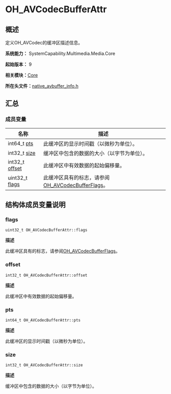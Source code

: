 # OH_AVCodecBufferAttr


## 概述

定义OH_AVCodec的缓冲区描述信息。

**系统能力：** SystemCapability.Multimedia.Media.Core

**起始版本：** 9

**相关模块：**[Core](_core.md)

**所在头文件：**[native_avbuffer_info.h](native__avbuffer__info_8h.md)


## 汇总


### 成员变量

| 名称 | 描述 | 
| -------- | -------- |
| int64_t [pts](#pts) | 此缓冲区的显示时间戳（以微秒为单位）。 | 
| int32_t [size](#size) | 缓冲区中包含的数据的大小（以字节为单位）。 | 
| int32_t [offset](#offset) | 此缓冲区中有效数据的起始偏移量。 | 
| uint32_t [flags](#flags) | 此缓冲区具有的标志，请参阅[OH_AVCodecBufferFlags](_core.md#oh_avcodecbufferflags)。 | 


## 结构体成员变量说明


### flags

```
uint32_t OH_AVCodecBufferAttr::flags
```

**描述**

此缓冲区具有的标志，请参阅[OH_AVCodecBufferFlags](_core.md#oh_avcodecbufferflags)。


### offset

```
int32_t OH_AVCodecBufferAttr::offset
```

**描述**

此缓冲区中有效数据的起始偏移量。


### pts

```
int64_t OH_AVCodecBufferAttr::pts
```

**描述**

此缓冲区的显示时间戳（以微秒为单位）。


### size

```
int32_t OH_AVCodecBufferAttr::size
```

**描述**

缓冲区中包含的数据的大小（以字节为单位）。
